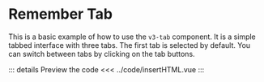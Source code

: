 <script setup>
import insertHTML from "../code/insertHTML.vue"
</script>

# Remember Tab

This is a basic example of how to use the `v3-tab` component. It is a simple tabbed interface with three tabs. The first tab is selected by default. You can switch between tabs by clicking on the tab buttons.

<insertHTML />

::: details Preview the code
<<< ../code/insertHTML.vue
:::
